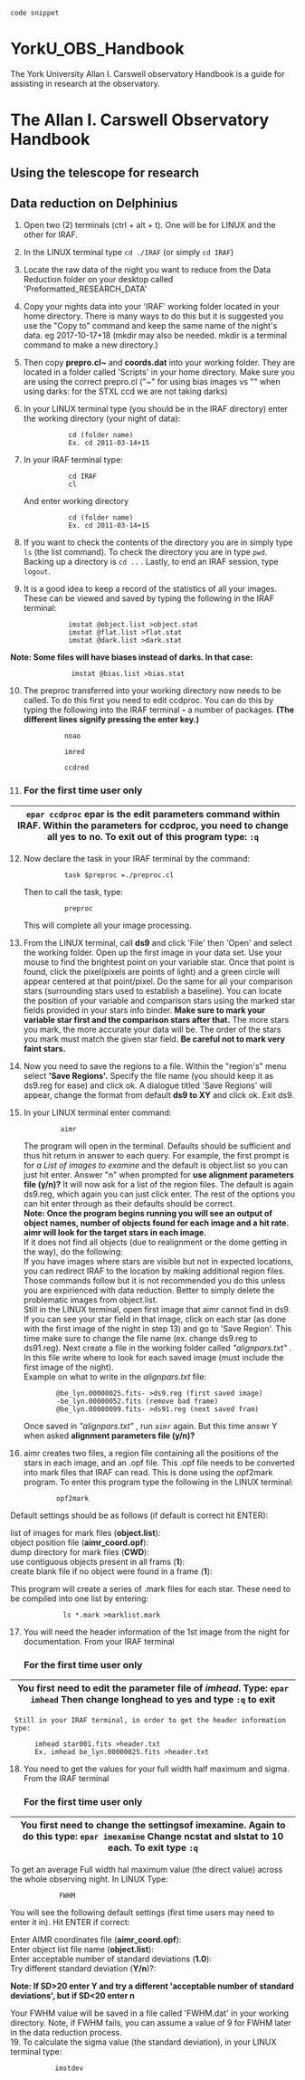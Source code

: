 `code snippet`  


# YorkU_OBS_Handbook
The York University Allan I. Carswell observatory Handbook is a guide for assisting in research at the observatory.

The Allan I. Carswell Observatory Handbook
=======

## Using the telescope for research


## Data reduction on Delphinius 
 1. Open two (2) terminals (ctrl + alt + t). One will be for LINUX and the other for IRAF.
 2. In the LINUX terminal type `cd ./IRAF` (or simply `cd IRAF`)
 3. Locate the raw data of the night you want to reduce from the Data Reduction folder on your desktop called 'Preformatted_RESEARCH_DATA'
 4. Copy your nights data into your 'IRAF' working folder located in your home directory. There is many ways to do this but it is suggested you use the "Copy to" command and keep the same name of the night's data. eg 2017-10-17+18 (mkdir may also be needed. mkdir is a terminal command to make a new directory.)
 5. Then copy **prepro.cl~** and **coords.dat** into your working folder. They are located in a folder called 'Scripts' in your home directory. Make sure you are using the correct prepro.cl ("~" for using bias images vs "" when using darks: for the STXL ccd we are not taking darks)
 6. In your LINUX terminal type (you should be in the IRAF directory) enter the working directory (your night of data): 
 
                   cd (folder name)  
                   Ex. cd 2011-03-14+15 
                   
 7. In your IRAF terminal type:  
 
                   cd IRAF  
                   cl   
    And enter working directory  
    
                   cd (folder name)  
                   Ex. cd 2011-03-14+15 
                   
 8. If you want to check the contents of the directory you are in simply type `ls` (the list command). To check the directory you are in type `pwd`. Backing up a directory is `cd ..` . Lastly, to end an IRAF session, type `logout`.
 9. It is a good idea to keep a record of the statistics of all your images. These can be viewed and saved by typing the following in the IRAF terminal:  
 
                   imstat @object.list >object.stat  
                   imstat @flat.list >flat.stat  
                   imstat @dark.list >dark.stat  
                   
   **Note: Some files will have biases instead of darks. In that case:** 
                   
                   imstat @bias.list >bias.stat  
 10. The preproc transferred into your working directory now needs to be called. To do this first you need to edit ccdproc. You can do this by typing the following into the IRAF terminal **-** a number of packages. **(The different lines signify pressing the enter key.)**  
 
                   noao  
                   
                   imred 
                   
                   ccdred  
 11. ### For the first time user only  
 | `epar ccdproc` epar is the edit parameters command within IRAF. Within the parameters for ccdproc, you need to change all yes to no. To exit out of this program type: `:q` |  
 | ------ |
 12. Now declare the task in your IRAF terminal by the command:  
 
                   task $preproc =./preproc.cl  
     Then to call the task, type: 
     
                   preproc  
     This will complete all your image processing.
 13. From the LINUX terminal, call **ds9** and click 'File' then 'Open' and select the working folder. Open up the first image in your data set. Use your mouse to find the brightest point on your variable star. Once that point is found, click the pixel(pixels are points of light) and a green circle will appear centered at that point/pixel. Do the same for all your comparison stars (surrounding stars used to establish a baseline). You can locate the position of your variable and comparison stars using the marked star fields provided in your stars info binder. **Make sure to mark your variable star first and the comparison stars after that.** The more stars you mark, the more accurate your data will be. The order of the stars you mark must match the given star field. **Be careful not to mark very faint stars.**  
 14. Now you need to save the regions to a file. Within the "region's" menu select **'Save Regions'.** Specify the file name (you should keep it as ds9.reg for ease) and click ok. A dialogue titled 'Save Regions' will appear, change the format from default **ds9 to XY** and click ok. Exit ds9.  
 15. In your LINUX terminal enter command:  
 
                  aimr  
                  
     The program will open in the terminal. Defaults should be sufficient and thus hit return in answer to each query. For example, the first prompt is for _a List of images to examine_ and the default is object.list so you can just hit enter. Answer "n" when prompted for **use alignment parameters file (y/n)?** It will now ask for a list of the region files. The default is again ds9.reg, which again you can just click enter. The rest of the options you can hit enter through as their defaults should be correct.  
     **Note: Once the program begins running you will see an output of object names, number of objects found for each image and a hit rate. aimr will look for the target stars in each image.**  
     If it does not find all objects (due to realignment or the dome getting in the way), do the following:  
       If you have images where stars are visible but not in expected locations, you can redirect IRAF to the location by making additional region files. Those commands follow but it is not recommended you do this unless you are expirienced with data reduction. Better to simply delete the problematic images from object.list.  
       Still in the LINUX terminal, open first image that aimr cannot find in ds9. If you can see your star field in that image, click on each star (as done with the first image of the night in step 13) and go to 'Save Region'. This time make sure to change the file name (ex. change ds9.reg to ds91.reg). Next create a file in the working folder called _"alignpars.txt"_ . In this file write where to look for each saved image (must include the first image of the night).  
       Example on what to write in the _alignpars.txt_ file:
       
                 @be_lyn.00000025.fits- >ds9.reg (first saved image)
                 -be_lyn.00000052.fits (remove bad frame)
                 @be_lyn.00000099.fits- >ds91.reg (next saved fram)
                 
       Once saved in _"alignpars.txt"_ , run `aimr` again. But this time answr Y when asked **alignment parameters file (y/n)?**  
 16. aimr creates two files, a region file containing all the positions of the stars in each image, and an .opf file. This .opf file needs to be converted into mark files that IRAF can read. This is done using the opf2mark program. To enter this program type the following in the LINUX terminal:
 
                 opf2mark
                 
   Default settings should be as follows (if default is correct hit ENTER):  
   
   list of images for mark files (**object.list**):  
   object position file (**aimr_coord.opf**):  
   dump directory for mark files (**CWD**):  
   use contiguous objects present in all frams (**1**):  
   create blank file if no object were found in a frame (**1**):  
   
   This program will create a series of .mark files for each star. These need to be compiled into one list by entering:  
   
                 ls *.mark >marklist.mark
                 
 17. You will need the header information of the 1st image from the night for documentation. From your IRAF terminal  
      ### For the first time user only  
 | You first need to edit the parameter file of _imhead_. Type: `epar imhead` Then change longhead to yes and type `:q` to exit |  
 | ------ |  
     Still in your IRAF terminal, in order to get the header information type:  
      
          imhead star001.fits >header.txt
          Ex. imhead be_lyn.00000025.fits >header.txt  
          
 18. You need to get the values for your full width half maximum and sigma. From the IRAF terminal  
       ### For the first time user only  
 | You first need to change the settingsof imexamine. Again to do this type: `epar imexamine` Change **ncstat** and **slstat** to 10 each. To exit type `:q` |  
 | ------ |  
   To get an average Full width hal maximum value (the direct value) across the whole observing night. In LINUX Type:  
     
                FWHM  
                
   You will see the following default settings (first time users may need to enter it in). Hit ENTER if correct:  
   
   Enter AIMR coordinates file (**aimr_coord.opf**):  
   Enter object list file name (**object.list**):  
   Enter acceptable number of standard deviations (**1.0**):  
   Try different standard deviation (**Y/n**)?:  
   
   **Note: If SD>20 enter Y and try a different 'acceptable number of standard deviations', but if SD<20 enter n**  
   
   Your FWHM value will be saved in a file called 'FWHM.dat' in your working directory. Note, if FWHM fails, you can assume a value of 9 for FWHM later in the data reduction process.  
 19. To calculate the sigma value (the standard deviation), in your LINUX terminal type:  
 
               imstdev  
               
     
 


